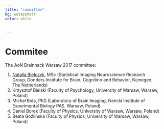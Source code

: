 ```yaml
---
title: "committee"
bg: wetasphalt
color: white	


---
```


# Commitee

The AoN Brainhack Warsaw 2017 committee:

1. [Natalia Bielczyk](https://www.nataliabielczyk.com/), MSc (Statistical Imaging Neuroscience Research Group, Donders Institute for Brain, Cognition and Behavior, Nijmegen, The Netherlands) [<i class="fa fa-twitter"></i>](https://twitter.com/nataliabielczyk)
2. Krzysztof Bielski (Faculty of Psychology, University of Warsaw, Warsaw, Poland) [<i class="fa fa-twitter"></i>](https://twitter.com/KrzysztofBiels1)
3. Michał Bola, PhD (Laboratory of Brain Imaging, Nencki Institute of Experimental Biology PAS, Warsaw, Poland)
4. <a id="borek"></a> Daniel Borek (Faculty of Physics, University of Warsaw, Warsaw, Poland) [<i class="fa fa-github"></i>](https://github.com/danieltomasz)  [<i class="fa fa-twitter"></i>](https://twitter.com/danieltomasz)
5. Beata Goźlińska (Faculty of Physics, University of Warsaw, Warsaw, Poland)





